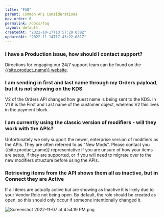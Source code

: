 ```yaml
---
title: "FAQ"
parent: Common API Considerations
nav_order: 6
permalink: /docs/faq
layout: default
createdAt: "2022-10-17T13:57:20.038Z"
updatedAt: "2022-11-14T17:43:22.081Z"
---
```

### I have a Production issue, how should I contact support?
Directions for engaging our 24/7 support team can be found on the [{{site.product_name}} website](https://support.appetize.com/hc/en-us/articles/360045242434-Appetize-Support-Access).
### I am sending in first and last name through my Orders payload, but it is not showing on the KDS
V2 of the Orders API changed how guest name is being sent to the KDS. In V1 it is the First and Last name of the customer object, whereas V2 this lives in the payment block. 
### I am currently using the classic version of modifiers - will they work with the APIs?
Unfortunately we only support the newer, enterprise version of modifiers as the APIs. They are often referred to as "New Mods". Please contact you {{site.product_name}} representative if you are unsure of how your items are setup, if they are supported, or if you will need to migrate over to the new modifiers structure before using the APIs.
### Retrieving items from the API shows them all as inactive, but in Connect they are Active
If all items are actually active but are showing as Inactive it is likely due to your Vendor Role not being open. By default, the role should be created as open, so this should only occur if someone intentionally changed it.


![Screenshot 2022-11-07 at 4.54.19 PM.png]({{site.baseurl}}/assets/images/docs/90533ea-Screenshot_2022-11-07_at_4.54.19_PM.png)
